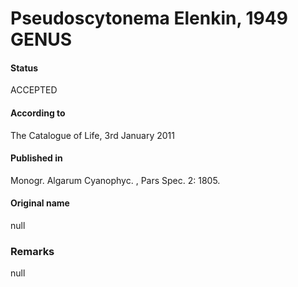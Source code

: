 Pseudoscytonema Elenkin, 1949 GENUS
=======

#### Status
ACCEPTED

#### According to
The Catalogue of Life, 3rd January 2011

#### Published in
Monogr. Algarum Cyanophyc. , Pars Spec. 2: 1805.

#### Original name
null

### Remarks
null